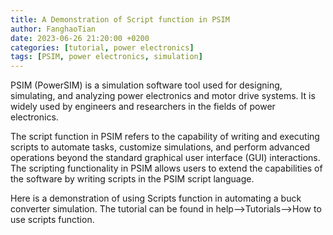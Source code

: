 ```yaml
---
title: A Demonstration of Script function in PSIM
author: FanghaoTian
date: 2023-06-26 21:20:00 +0200
categories: [tutorial, power electronics]
tags: [PSIM, power electronics, simulation]
---
```


PSIM (PowerSIM) is a simulation software tool used for designing, simulating, and analyzing power electronics and motor drive systems. It is widely used by engineers and researchers in the fields of power electronics.

The script function in PSIM refers to the capability of writing and executing scripts to automate tasks, customize simulations, and perform advanced operations beyond the standard graphical user interface (GUI) interactions. The scripting functionality in PSIM allows users to extend the capabilities of the software by writing scripts in the PSIM script language.

Here is a demonstration of using Scripts function in automating a buck converter simulation. The tutorial can be found in help-->Tutorials-->How to use scripts function.

